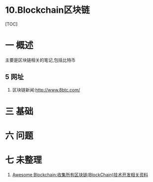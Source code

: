 # 10.Blockchain区块链

[TOC]
# 一 概述
主要是区块链相关的笔记,包括比特币

## 5 网址
1. 区块链新闻:http://www.8btc.com/

# 三 基础

# 六 问题

# 七 未整理
1. [Awesome Blockchain:收集所有区块链(BlockChain)技术开发相关资料](https://github.com/chaozh/awesome-blockchain-cn)